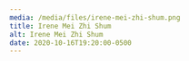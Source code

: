 ```yaml
---
media: /media/files/irene-mei-zhi-shum.png
title: Irene Mei Zhi Shum
alt: Irene Mei Zhi Shum
date: 2020-10-16T19:20:00-0500
---
```

